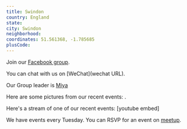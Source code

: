 ```yaml
---
title: Swindon
country: England
state: 
city: Swindon
neighborhood: 
coordinates: 51.561368, -1.785685
plusCode:
---
```

Join our [Facebook group](https://www.facebook.com/groups/free.code.camp.swindon).

You can chat with us on [WeChat](wechat URL).

Our Group leader is [Miya](freecodecamp.org/miya)

Here are some pictures from our recent events:
![]().

Here's a stream of one of our recent events:
[youtube embed]

We have events every Tuesday. You can RSVP for an event on [meetup](meetupurl).
